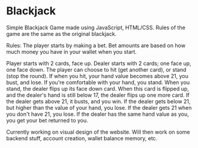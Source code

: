 # Blackjack

Simple Blackjack Game made using JavaScript, HTML/CSS. Rules of the game are the same as the original blackjack. 

Rules:
The player starts by making a bet. Bet amounts are based on how much money you have in your wallet when you start. 

Player starts with 2 cards, face up. Dealer starts with 2 cards; one face up, one face down. The player can choose to hit (get another card), or stand (stop the round). If when you hit, your hand value becomes above 21, you bust, and lose. If you're comfortable with your hand, you stand. When you stand, the dealer flips up its face down card. When this card is flipped up, and the dealer's hand is still below 17, the dealer flips up one more card. If the dealer gets above 21, it busts, and you win. If the dealer gets below 21, but higher than the value of your hand, you lose. If the dealer gets 21 when you don't have 21, you lose. If the dealer has the same hand value as you, you get your bet returned to you. 

Currently working on visual design of the website. Will then work on some backend stuff, account creation, wallet balance memory, etc.
